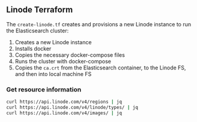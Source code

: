 ## Linode Terraform

The `create-linode.tf` creates and provisions a new Linode instance to run the Elasticsearch cluster:

1. Creates a new Linode instance
2. Installs docker
3. Copies the necessary docker-compose files
4. Runs the cluster with docker-compose
5. Copies the `ca.crt` from the Elasticsearch container, to the Linode FS, and then into local machine FS

### Get resource information

```bash
curl https://api.linode.com/v4/regions | jq
curl https://api.linode.com/v4/linode/types/ | jq
curl https://api.linode.com/v4/images/ | jq
```
